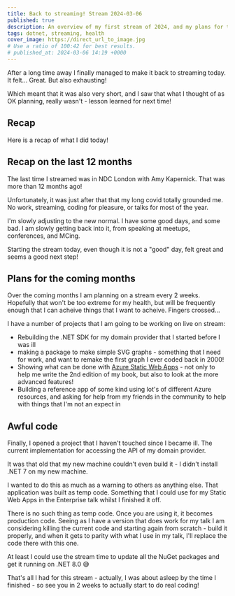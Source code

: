 ```yaml
---
title: Back to streaming! Stream 2024-03-06
published: true
description: An overview of my first stream of 2024, and my plans for the coming months.
tags: dotnet, streaming, health
cover_image: https://direct_url_to_image.jpg
# Use a ratio of 100:42 for best results.
# published_at: 2024-03-06 14:19 +0000
---
```


After a long time away I finally managed to make it back to streaming today. It felt... Great. But also exhausting!

Which meant that it was also very short, and I saw that what I thought of as OK planning, really wasn't - lesson learned for next time!

## Recap

Here is a recap of what I did today!

## Recap on the last 12 months

The last time I streamed was in NDC London with Amy Kapernick. That was more than 12 months ago!

Unfortunately, it was just after that that my long covid totally grounded me. No work, streaming, coding for pleasure, or talks for most of the year.

I'm slowly adjusting to the new normal. I have some good days, and some bad. I am slowly getting back into it, from speaking at meetups, conferences, and MCing.

Starting the stream today, even though it is not a "good" day, felt great and seems a good next step!

## Plans for the coming months

Over the coming months I am planning on a stream every 2 weeks. Hopefully that won't be too extreme for my health, but will be frequently enough that I can acheive things that I want to acheive. Fingers crossed...

I have a number of projects that I am going to be working on live on stream:

- Rebuilding the .NET SDK for my domain provider that I started before I was ill
- making a package to make simple SVG graphs - something that I need for work, and want to remake the first graph I ever coded back in 2000!
- Showing what can be done with [Azure Static Web Apps](https://learn.microsoft.com/en-us/azure/static-web-apps/?wt.mc_id=DT-MVP-5003925) - not only to help me write the 2nd edition of my book, but also to look at the more advanced features!
- Building a reference app of some kind using lot's of different Azure resources, and asking for help from my friends in the community to help with things that I'm not an expect in

## Awful code

Finally, I opened a project that I haven't touched since I became ill. The current implementation for accessing the API of my domain provider.

It was that old that my new machine couldn't even build it - I didn't install .NET 7 on my new machine.

I wanted to do this as much as a warning to others as anything else. That application was built as temp code. Something that I could use for my Static Web Apps in the Enterprise talk whilst I finished it off.

There is no such thing as temp code. Once you are using it, it becomes production code. Seeing as I have a version that does work for my talk I am considering killing the current code and starting again from scratch - build it properly, and when it gets to parity with what I use in my talk, I'll replace the code there with this one.

At least I could use the stream time to update all the NuGet packages and get it running on .NET 8.0 😅

That's all I had for this stream - actually, I was about asleep by the time I finished - so see you in 2 weeks to actually start to do real coding!

